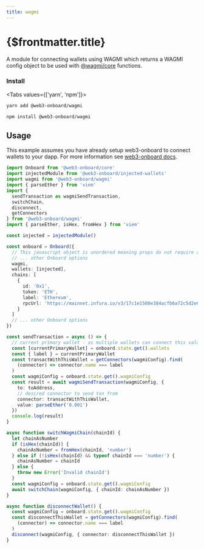 ```yaml
---
title: wagmi
---
```


# {$frontmatter.title}

A module for connecting wallets using WAGMI which returns a WAGMI config object to be used with [@wagmi/core](https://wagmi.sh/core/getting-started) functions.

### Install

<Tabs values={['yarn', 'npm']}>
<TabPanel value="yarn">

```sh copy
yarn add @web3-onboard/wagmi
```

  </TabPanel>
  <TabPanel value="npm">

```sh copy
npm install @web3-onboard/wagmi
```

  </TabPanel>
</Tabs>

## Usage

This example assumes you have already setup web3-onboard to connect wallets to your dapp.
For more information see [web3-onboard docs](https://onboard.blocknative.com/docs/modules/core#install).

```ts
import Onboard from '@web3-onboard/core'
import injectedModule from '@web3-onboard/injected-wallets'
import wagmi from '@web3-onboard/wagmi'
import { parseEther } from 'viem'
import {
  sendTransaction as wagmiSendTransaction,
  switchChain,
  disconnect,
  getConnectors
} from '@web3-onboard/wagmi'
import { parseEther, isHex, fromHex } from 'viem'

const injected = injectedModule()

const onboard = Onboard({
  // This javascript object is unordered meaning props do not require a certain order
  // ... other Onboard options
  wagmi,
  wallets: [injected],
  chains: [
    {
      id: '0x1',
      token: 'ETH',
      label: 'Ethereum',
      rpcUrl: 'https://mainnet.infura.io/v3/17c1e1500e384acfb6a72c5d2e67742e'
    }
  ]
  // ... other Onboard options
})

const sendTransaction = async () => {
  // current primary wallet - as multiple wallets can connect this value is the currently active
  const [currentPrimaryWallet] = onboard.state.get().wallets
  const { label } = currentPrimaryWallet
  const transactWithThisWallet = getConnectors(wagmiConfig).find(
    (connector) => connector.name === label
  )
  const wagmiConfig = onboard.state.get().wagmiConfig
  const result = await wagmiSendTransaction(wagmiConfig, {
    to: toAddress,
    // desired connector to send txn from
    connector: transactWithThisWallet,
    value: parseEther('0.001')
  })
  console.log(result)
}

async function switchWagmiChain(chainId) {
  let chainAsNumber
  if (isHex(chainId)) {
    chainAsNumber = fromHex(chainId, 'number')
  } else if (!isHex(chainId) && typeof chainId === 'number') {
    chainAsNumber = chainId
  } else {
    throw new Error('Invalid chainId')
  }
  const wagmiConfig = onboard.state.get().wagmiConfig
  await switchChain(wagmiConfig, { chainId: chainAsNumber })
}

async function disconnectWallet() {
  const wagmiConfig = onboard.state.get().wagmiConfig
  const disconnectThisWallet = getConnectors(wagmiConfig).find(
    (connector) => connector.name === label
  )
  disconnect(wagmiConfig, { connector: disconnectThisWallet })
}
```
